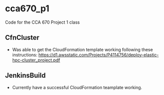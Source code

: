 # cca670_p1
Code for the CCA 670 Project 1 class
## CfnCluster
- Was able to get the CloudFormation template working following these instructions: https://d1.awsstatic.com/Projects/P4114756/deploy-elastic-hpc-cluster_project.pdf

## JenkinsBuild
- Currently have a successful CloudFormation teamplate working. 
